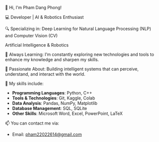 👋 Hi, I'm Pham Dang Phong!

💻 Developer | AI & Robotics Enthusiast


🔍 Specializing in:
Deep Learning for Natural Language Processing (NLP) and Computer Vision (CV)

Artificial Intelligence & Robotics


🌱 Always Learning:
I’m constantly exploring new technologies and tools to enhance my knowledge and sharpen my skills.


🚀 Passionate About:
Building intelligent systems that can perceive, understand, and interact with the world.

💼 My skills include:
- **Programming Languages**: Python, C++
- **Tools & Technologies**: Git, Kaggle, Colab
- **Data Analysis**: Pandas, NumPy, Matplotlib
- **Database Management**: SQL, SQLite
- **Other Skills**: Microsoft Word, Excel, PowerPoint, LaTeX

📫 You can contact me via:
- Email: pham22022614@gmail.com
